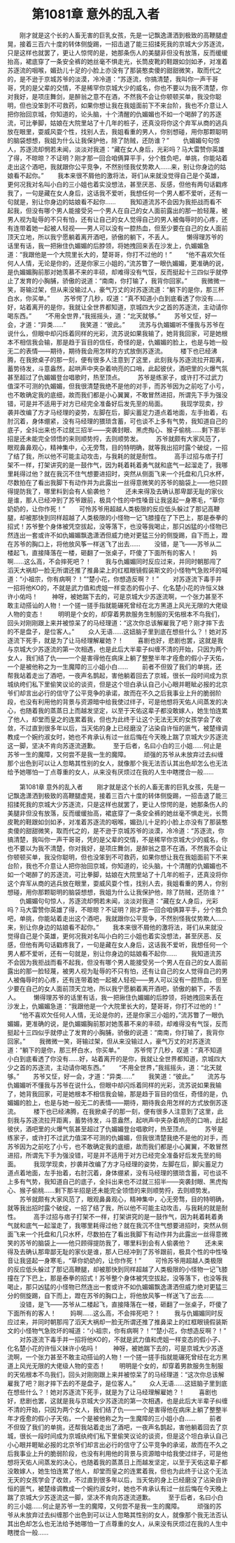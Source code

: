 # 　　第1081章 意外的乱入者
　　刚才就是这个长的人畜无害的巨乳女孩，先是一记飘逸潇洒到极致的高鞭腿虚晃，接着三百六十度的转体侧旋踢，一招击退了能三招揉死我的京城大少苏逐流，只是这样也就罢了，更让人惊愕的是，她那条伤人的美腿非但没有放落，反而缓缓抬高，裙底穿了一条安全裤的她丝毫不惧走光，长筒皮靴的鞋跟如剑如矛，对准着苏逐流的咽喉，媚劲儿十足的小脸上亦没有了那装憨卖傻的甜甜微笑，取而代之的，是不逊于京城苏爷的淡漠，冷冷道：“苏逐流，你搞清楚，我叫你一声干哥哥，凭的是父辈的交情，不是稀罕你京城大少的威名，你也不要以为我不清楚，你对我好，是项庄舞剑，是醉翁之意不在酒，不然我不会让你顿顿买单，我没你聪明，但也没笨到不可救药，如果你想让我在我姐面前下不来台阶，我也不介意让人把你抬回京城，你知道的，论头脑，十个清醒的仇媚媚也不如一个喝醉了的苏逐流，可比拳脚，姑娘在大院里站了十几年的桩子，还真没将你这个弃军从商的逃兵放在眼里，耍威风耍个性，找别人去，我姐看重的男人，你别想碰，用你那颗聪明的脑袋想想，我姐为什么让我保护他，除了防贼，还防谁？”
　　仇媚媚句句惊人，苏逐流却惘若未闻，淡淡对我道：“藏在女人身后，光彩吗？马大雷赞你英雄了得，不晾晾？不证明？刚才那一回合咱俩算平手，分个胜负吧，单挑，你能站着走出这个酒吧，我就跟你公平竞争，不然别怪我仗势欺人……来，别让你身边的姑娘看不起你。”
　　我本来很不屑他的激将法，哥们从来就没觉得自己是个英雄，更何况我对名叫小白的三小姐也着实没想法，甚至厌恶、反感，但他有两句话戳疼我了，一句是藏在女人身后，这话我不爱听，我想任何一个男人都不爱听，还有一句就是，别让你身边的姑娘看不起你……
　　我知道流苏不会因为我拒战而看不起我，但没有哪个男人能接受另一个男人在自己的女人面前露出的那一脸轻蔑，被男人视为耻辱的不只有怕，还有让自己的女人觉得自己的男人被侮辱时的心疼，还有连带着她一起被人轻视——男人可以没有一腔热血，但至少要在自己的女人面前顶天立地，所以我宁愿躺着离开酒吧，骄傲的躺下，不丢人。
　　懒得理苏爷的话里有话，我一把揪住仇媚媚的后脖领，将她拽回来丢在沙发上，仇媚媚急道：“我跟他是一个大院里长大的，楚哥哥，你打不过他的！”
　　“他不喜欢欠任何人人情，无论是你的，还是你家三小姐的，”流苏瞥了一眼仇媚媚，更准确的说，是仇媚媚胸前那对她羡慕不来的丰硕，却难得没有气馁，反而挺起十三四似乎就停止了发育的小胸脯，骄傲的说道：“南南，你打输了，我背你回家。”
　　我微微一笑，哥输过架，但从来没输过人，豪气万丈的对苏逐流道：“躺下的是你，那三杯白水，你买单。”
　　苏爷愕了几秒，叹道：“真不知道小白到底看透了你没有……好，站着离开的是你，我就让全世界都知道，京城四大少之首的苏逐流，主动请你喝东西。”
　　“不用全世界，”我摇摇头，道：“北天就够。”
　　苏爷又怔，好一会，才道：“异类……”
　　我笑道：“彼此。”
　　流苏与仇媚媚听不懂我与苏爷在说什么，但眼中却闪烁着同样的光彩，流苏说如果我输了，她背我回家，可是她根本不相信我会输，那是趋于盲目的信任，奇怪的是，仇媚媚的脸上，也是与她一般无二的表情——期待，期待我会用怎样的方式放倒苏逐流。
　　楼下也已经沸腾，在我掀桌子的那一刻，便有很多人注意到了这里，此刻我与苏逐流拉开距离，蓄势待发，斗意盎然，起哄声中夹杂着响亮的口哨，此起彼伏，酒吧里的火爆气氛甚至超过了仇媚媚登台唱歌时，热至顶点。
　　苏爷是练家子，或许打不过武力值深不可测的仇媚媚，但我很清楚我绝不是他的对手，而苏爷因为之前吃了小亏，也不敢确定我的底细，故而我们都是小心翼翼，不敢冒然进招，所谓先下手为强没错，可是并不适用于对方已经完全准备好后发先至的局面。
　　我现学现卖，抄袭并改编了方才马经理的姿势，左脚在后，脚尖蓄足力道点着地面，左手抬着，右肘沉着，身体绷紧，没有马经理的猥琐含蓄，可也谈不上多有气势，我知道自己的底子，全抖出来也不过就三招半——突袭封眼、黑虎掏心、猴子偷桃……剩下那半招是还未能完全领悟的来则顺势捋，去则顺势发。
　　苏爷就颇有大家风范了，眼观鼻鼻观心，精神集中，心无旁骛，目的特明确，就等我出招时露个破绽，一招了结了我，所以他不可能主动攻击，与我耗的就是耐性。
　　高手过招与痞子打架不一样，打架讲究的是一鼓作气，因为耗着耗着勇气就和底气一起溜走了，我哪里耗得过他？就在我沉不住气想要进招时，突然从侧面飞来一个托盘和几只水杯，尽数拍在了看出我脚下有动作并为此露出一丝得意微笑的苏爷的脑袋上——他只顾得提防我了，哪里料到会有人偷袭他？
　　还未来得及去确认那卑鄙无耻的家伙是谁，那人已经冲到了苏爷跟前，极具个性的中性嗓音让我竖起一身寒毛，“草你奶奶的，让你作死！”
　　可怜苏爷用超越人类极限的反应低头躲过了那记高鞭腿，却被那快到同样超越了人类极限的小怪物一记飞膝撞在了下巴上，那是泰拳的招式！苏爷整个身体被凭空拔起，没等落下，也没等我喝止，那只凶猛的小怪物已然连出一套或许不如仇媚媚飘逸潇洒但威力绝对更猛三分的侧旋踢，自下而上，蹬在苏爷的胸口上，将他放风筝一样送飞了出去……
　　没错，是飞——苏爷从二楼起飞，直接降落在一楼，砸翻了一张桌子，吓傻了下面所有的客人！
　　妈啊……这么高，不会摔死吧？！
　　我与仇媚媚同时反应过来，并同时朝那闯了滔天大祸却一脸无所谓还推了推鼻梁上的红框眼镜假装斯文的小怪物气急败坏的喊道：“小祖宗，你有病啊？！”“楚小花，你想造反啊？！”
　　对苏逐流下毒手并一招将他KO的，不就是武力值和虎姐一样变态的假小子、化名楚小花的许恒义妹许小佑吗！
　　神呀，被她踹下去的，可是京城大少苏逐流啊，一个张力甚至不敢主动搭讪的人物！一个搓一搓手指就能碾死曾经在北方黑道上风光无限的大佬级人物的变态！
　　明明是个女的，却穿着男款服务生制服的天佑根本不鸟我们，回头对刚刚跟上来并被惊呆了的马经理道：“这次你总该解雇我了吧？刚才摔下去的不是盘子，是位客人。”
　　众人无语……这妞脑子里到底在想些什么？！她对苏逐流下死手，就是为了让马经理解雇她？！
　　喜剧也好，悲剧也罢，这就是我与京城大少苏逐流的第一次相遇，也是此后大半辈子纠缠不清的开始，只因为两个女人，我们结了仇——一个是害得他在病床上躺了整整半年才痊愈的假小子天佑，一个是被他称之为一生魔障的三小姐小白……
　　前者不但毁了我们的单挑，还帮我站着走出了酒吧，一夜声名鹊起，害他躺着回去了京城，很长一段时间成为京城纨绔们私下里偷笑议论的谈资，但是这个坦白承认自己小心眼并睚眦必报的北京爷们却言出必行的信守了公平竞争的承诺，故而在不久之后我事业上升的脆弱阶段，也没有利用他的背景与资源暗中给我使过绊子，可是他想将天佑人间蒸发的决心，也随着我的蒸蒸日上而越发坚定，以至于天佑这辈子都没敢嫁人，她生怕连累了他人，却堂而皇之的连累着我，但也为此终于让这个无法无天的女孩学会了收敛，不过直到很多年以后，当天佑的身上已经磨没了沾染自许恒的匪气，被楚缘调教成一个婉约淑女时，她也不肯承认有过一丝后悔在今天晚上踹了京城大少苏逐流这一脚，坚决不肯向苏逐流道歉。
　　至于后者，名曰小白的三小姐……何止是苏爷一生的魔障，又何尝不是我一生的魔障。
　　顽强的苏爷从未放弃过去纠缠那个出色到可以让人忽略其性别的女人，就像那个我无法否认其出色却怎么也无法给予她哪怕一丁点尊重的女人，从来没有厌烦过在我的人生中瞎搅合一般……

　　第1081章 意外的乱入者
　　刚才就是这个长的人畜无害的巨乳女孩，先是一记飘逸潇洒到极致的高鞭腿虚晃，接着三百六十度的转体侧旋踢，一招击退了能三招揉死我的京城大少苏逐流，只是这样也就罢了，更让人惊愕的是，她那条伤人的美腿非但没有放落，反而缓缓抬高，裙底穿了一条安全裤的她丝毫不惧走光，长筒皮靴的鞋跟如剑如矛，对准着苏逐流的咽喉，媚劲儿十足的小脸上亦没有了那装憨卖傻的甜甜微笑，取而代之的，是不逊于京城苏爷的淡漠，冷冷道：“苏逐流，你搞清楚，我叫你一声干哥哥，凭的是父辈的交情，不是稀罕你京城大少的威名，你也不要以为我不清楚，你对我好，是项庄舞剑，是醉翁之意不在酒，不然我不会让你顿顿买单，我没你聪明，但也没笨到不可救药，如果你想让我在我姐面前下不来台阶，我也不介意让人把你抬回京城，你知道的，论头脑，十个清醒的仇媚媚也不如一个喝醉了的苏逐流，可比拳脚，姑娘在大院里站了十几年的桩子，还真没将你这个弃军从商的逃兵放在眼里，耍威风耍个性，找别人去，我姐看重的男人，你别想碰，用你那颗聪明的脑袋想想，我姐为什么让我保护他，除了防贼，还防谁？”
　　仇媚媚句句惊人，苏逐流却惘若未闻，淡淡对我道：“藏在女人身后，光彩吗？马大雷赞你英雄了得，不晾晾？不证明？刚才那一回合咱俩算平手，分个胜负吧，单挑，你能站着走出这个酒吧，我就跟你公平竞争，不然别怪我仗势欺人……来，别让你身边的姑娘看不起你。”
　　我本来很不屑他的激将法，哥们从来就没觉得自己是个英雄，更何况我对名叫小白的三小姐也着实没想法，甚至厌恶、反感，但他有两句话戳疼我了，一句是藏在女人身后，这话我不爱听，我想任何一个男人都不爱听，还有一句就是，别让你身边的姑娘看不起你……
　　我知道流苏不会因为我拒战而看不起我，但没有哪个男人能接受另一个男人在自己的女人面前露出的那一脸轻蔑，被男人视为耻辱的不只有怕，还有让自己的女人觉得自己的男人被侮辱时的心疼，还有连带着她一起被人轻视——男人可以没有一腔热血，但至少要在自己的女人面前顶天立地，所以我宁愿躺着离开酒吧，骄傲的躺下，不丢人。
　　懒得理苏爷的话里有话，我一把揪住仇媚媚的后脖领，将她拽回来丢在沙发上，仇媚媚急道：“我跟他是一个大院里长大的，楚哥哥，你打不过他的！”
　　“他不喜欢欠任何人人情，无论是你的，还是你家三小姐的，”流苏瞥了一眼仇媚媚，更准确的说，是仇媚媚胸前那对她羡慕不来的丰硕，却难得没有气馁，反而挺起十三四似乎就停止了发育的小胸脯，骄傲的说道：“南南，你打输了，我背你回家。”
　　我微微一笑，哥输过架，但从来没输过人，豪气万丈的对苏逐流道：“躺下的是你，那三杯白水，你买单。”
　　苏爷愕了几秒，叹道：“真不知道小白到底看透了你没有……好，站着离开的是你，我就让全世界都知道，京城四大少之首的苏逐流，主动请你喝东西。”
　　“不用全世界，”我摇摇头，道：“北天就够。”
　　苏爷又怔，好一会，才道：“异类……”
　　我笑道：“彼此。”
　　流苏与仇媚媚听不懂我与苏爷在说什么，但眼中却闪烁着同样的光彩，流苏说如果我输了，她背我回家，可是她根本不相信我会输，那是趋于盲目的信任，奇怪的是，仇媚媚的脸上，也是与她一般无二的表情——期待，期待我会用怎样的方式放倒苏逐流。
　　楼下也已经沸腾，在我掀桌子的那一刻，便有很多人注意到了这里，此刻我与苏逐流拉开距离，蓄势待发，斗意盎然，起哄声中夹杂着响亮的口哨，此起彼伏，酒吧里的火爆气氛甚至超过了仇媚媚登台唱歌时，热至顶点。
　　苏爷是练家子，或许打不过武力值深不可测的仇媚媚，但我很清楚我绝不是他的对手，而苏爷因为之前吃了小亏，也不敢确定我的底细，故而我们都是小心翼翼，不敢冒然进招，所谓先下手为强没错，可是并不适用于对方已经完全准备好后发先至的局面。
　　我现学现卖，抄袭并改编了方才马经理的姿势，左脚在后，脚尖蓄足力道点着地面，左手抬着，右肘沉着，身体绷紧，没有马经理的猥琐含蓄，可也谈不上多有气势，我知道自己的底子，全抖出来也不过就三招半——突袭封眼、黑虎掏心、猴子偷桃……剩下那半招是还未能完全领悟的来则顺势捋，去则顺势发。
　　苏爷就颇有大家风范了，眼观鼻鼻观心，精神集中，心无旁骛，目的特明确，就等我出招时露个破绽，一招了结了我，所以他不可能主动攻击，与我耗的就是耐性。
　　高手过招与痞子打架不一样，打架讲究的是一鼓作气，因为耗着耗着勇气就和底气一起溜走了，我哪里耗得过他？就在我沉不住气想要进招时，突然从侧面飞来一个托盘和几只水杯，尽数拍在了看出我脚下有动作并为此露出一丝得意微笑的苏爷的脑袋上——他只顾得提防我了，哪里料到会有人偷袭他？
　　还未来得及去确认那卑鄙无耻的家伙是谁，那人已经冲到了苏爷跟前，极具个性的中性嗓音让我竖起一身寒毛，“草你奶奶的，让你作死！”
　　可怜苏爷用超越人类极限的反应低头躲过了那记高鞭腿，却被那快到同样超越了人类极限的小怪物一记飞膝撞在了下巴上，那是泰拳的招式！苏爷整个身体被凭空拔起，没等落下，也没等我喝止，那只凶猛的小怪物已然连出一套或许不如仇媚媚飘逸潇洒但威力绝对更猛三分的侧旋踢，自下而上，蹬在苏爷的胸口上，将他放风筝一样送飞了出去……
　　没错，是飞——苏爷从二楼起飞，直接降落在一楼，砸翻了一张桌子，吓傻了下面所有的客人！
　　妈啊……这么高，不会摔死吧？！
　　我与仇媚媚同时反应过来，并同时朝那闯了滔天大祸却一脸无所谓还推了推鼻梁上的红框眼镜假装斯文的小怪物气急败坏的喊道：“小祖宗，你有病啊？！”“楚小花，你想造反啊？！”
　　对苏逐流下毒手并一招将他KO的，不就是武力值和虎姐一样变态的假小子、化名楚小花的许恒义妹许小佑吗！
　　神呀，被她踹下去的，可是京城大少苏逐流啊，一个张力甚至不敢主动搭讪的人物！一个搓一搓手指就能碾死曾经在北方黑道上风光无限的大佬级人物的变态！
　　明明是个女的，却穿着男款服务生制服的天佑根本不鸟我们，回头对刚刚跟上来并被惊呆了的马经理道：“这次你总该解雇我了吧？刚才摔下去的不是盘子，是位客人。”
　　众人无语……这妞脑子里到底在想些什么？！她对苏逐流下死手，就是为了让马经理解雇她？！
　　喜剧也好，悲剧也罢，这就是我与京城大少苏逐流的第一次相遇，也是此后大半辈子纠缠不清的开始，只因为两个女人，我们结了仇——一个是害得他在病床上躺了整整半年才痊愈的假小子天佑，一个是被他称之为一生魔障的三小姐小白……
　　前者不但毁了我们的单挑，还帮我站着走出了酒吧，一夜声名鹊起，害他躺着回去了京城，很长一段时间成为京城纨绔们私下里偷笑议论的谈资，但是这个坦白承认自己小心眼并睚眦必报的北京爷们却言出必行的信守了公平竞争的承诺，故而在不久之后我事业上升的脆弱阶段，也没有利用他的背景与资源暗中给我使过绊子，可是他想将天佑人间蒸发的决心，也随着我的蒸蒸日上而越发坚定，以至于天佑这辈子都没敢嫁人，她生怕连累了他人，却堂而皇之的连累着我，但也为此终于让这个无法无天的女孩学会了收敛，不过直到很多年以后，当天佑的身上已经磨没了沾染自许恒的匪气，被楚缘调教成一个婉约淑女时，她也不肯承认有过一丝后悔在今天晚上踹了京城大少苏逐流这一脚，坚决不肯向苏逐流道歉。
　　至于后者，名曰小白的三小姐……何止是苏爷一生的魔障，又何尝不是我一生的魔障。
　　顽强的苏爷从未放弃过去纠缠那个出色到可以让人忽略其性别的女人，就像那个我无法否认其出色却怎么也无法给予她哪怕一丁点尊重的女人，从来没有厌烦过在我的人生中瞎搅合一般……
